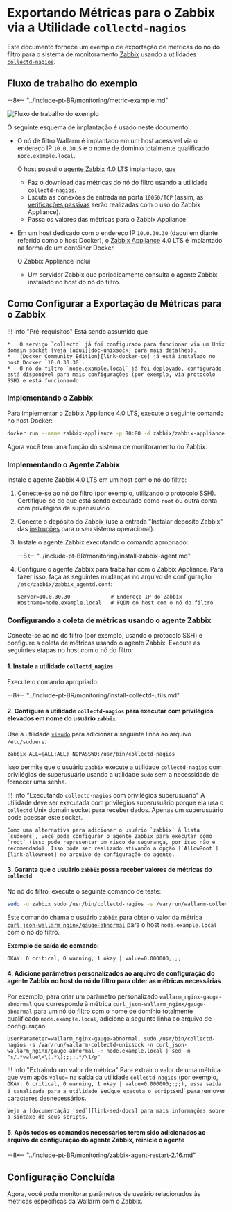[img-zabbix-scheme]:        ../../images/monitoring/zabbix-scheme.png

[link-zabbix]:              https://www.zabbix.com/
[link-collectd-nagios]:     https://collectd.org/wiki/index.php/Collectd-nagios
[link-zabbix-agent]:        https://www.zabbix.com/zabbix_agent
[link-zabbix-passive]:      https://www.zabbix.com/documentation/4.0/manual/appendix/items/activepassive
[link-zabbix-app]:          https://hub.docker.com/r/zabbix/zabbix-appliance
[link-docker-ce]:           https://docs.docker.com/install/
[link-zabbix-repo]:         https://www.zabbix.com/download
[link-allowroot]:           https://www.zabbix.com/documentation/4.0/manual/appendix/config/zabbix_agentd
[link-sed-docs]:            https://www.gnu.org/software/sed/manual/sed.html#sed-script-overview
[link-visudo]:              https://www.sudo.ws/man/1.8.17/visudo.man.html
[link-metric]:              available-metrics.md#number-of-requests

[doc-unixsock]:             fetching-metrics.md#exporting-metrics-using-the-collectd-nagios-utility

# Exportando Métricas para o Zabbix via a Utilidade `collectd-nagios`

Este documento fornece um exemplo de exportação de métricas do nó do filtro para o sistema de monitoramento [Zabbix][link-zabbix] usando a utilidades [`collectd-nagios`][link-collectd-nagios].

## Fluxo de trabalho do exemplo

--8<-- "../include-pt-BR/monitoring/metric-example.md"


![Fluxo de trabalho do exemplo][img-zabbix-scheme]

O seguinte esquema de implantação é usado neste documento:
*   O nó de filtro Wallarm é implantado em um host acessível via o endereço IP `10.0.30.5` e o nome de domínio totalmente qualificado `node.example.local`.
    
    O host possui o [agente Zabbix][link-zabbix-agent] 4.0 LTS implantado, que

    *   Faz o download das métricas do nó do filtro usando a utilidade `collectd-nagios`.
    *   Escuta as conexões de entrada na porta `10050/TCP` (assim, as [verificações passivas][link-zabbix-passive] serão realizadas com o uso do Zabbix Appliance).
    *   Passa os valores das métricas para o Zabbix Appliance. 
    
*   Em um host dedicado com o endereço IP `10.0.30.30` (daqui em diante referido como o host Docker), o [Zabbix Appliance][link-zabbix-app] 4.0 LTS é implantado na forma de um contêiner Docker.
    
    O Zabbix Appliance inclui
    
    *   Um servidor Zabbix que periodicamente consulta o agente Zabbix instalado no host do nó do filtro.

    
##  Como Configurar a Exportação de Métricas para o Zabbix


!!! info "Pré-requisitos"
    Está sendo assumido que

    *   O serviço `collectd` já foi configurado para funcionar via um Unix domain socket (veja [aqui][doc-unixsock] para mais detalhes).
    *   [Docker Community Edition][link-docker-ce] já está instalado no host Docker `10.0.30.30`.
    *   O nó do filtro `node.example.local` já foi deployado, configurado, está disponível para mais configurações (por exemplo, via protocolo SSH) e está funcionando.


### Implementando o Zabbix

Para implementar o Zabbix Appliance 4.0 LTS, execute o seguinte comando no host Docker:

``` bash
docker run --name zabbix-appliance -p 80:80 -d zabbix/zabbix-appliance:alpine-4.0-latest
```

Agora você tem uma função do sistema de monitoramento do Zabbix.

### Implementando o Agente Zabbix

Instale o agente Zabbix 4.0 LTS em um host com o nó do filtro:
1.  Conecte-se ao nó do filtro (por exemplo, utilizando o protocolo SSH). Certifique-se de que está sendo executado como `root` ou outra conta com privilégios de superusuário.
2.  Conecte o depósito do Zabbix (use a entrada "Instalar depósito Zabbix" das [instruções][link-zabbix-repo] para o seu sistema operacional).
3.  Instale o agente Zabbix executando o comando apropriado:

    --8<-- "../include-pt-BR/monitoring/install-zabbix-agent.md"

4.  Configure o agente Zabbix para trabalhar com o Zabbix Appliance. Para fazer isso, faça as seguintes mudanças no arquivo de configuração `/etc/zabbix/zabbix_agentd.conf`:
   
    ```
    Server=10.0.30.30             # Endereço IP do Zabbix
    Hostname=node.example.local   # FQDN do host com o nó do filtro
    ```
    
### Configurando a coleta de métricas usando o agente Zabbix

Conecte-se ao nó do filtro (por exemplo, usando o protocolo SSH) e configure a coleta de métricas usando o agente Zabbix. Execute as seguintes etapas no host com o nó do filtro:

####    1.  Instale a utilidade `collectd_nagios`
    
Execute o comando apropriado:

--8<-- "../include-pt-BR/monitoring/install-collectd-utils.md"


####    2.  Configure a utilidade `collectd-nagios` para executar com privilégios elevados em nome do usuário `zabbix`
   
Use a utilidade [`visudo`][link-visudo] para adicionar a seguinte linha ao arquivo `/etc/sudoers`:
    
```
zabbix ALL=(ALL:ALL) NOPASSWD:/usr/bin/collectd-nagios
```
    
Isso permite que o usuário `zabbix` execute a utilidade `collectd-nagios` com privilégios de superusuário usando a utilidade `sudo` sem a necessidade de fornecer uma senha.


!!! info "Executando `collectd-nagios` com privilégios superusuário"
    A utilidade deve ser executada com privilégios superusuário porque ela usa o `collectd` Unix domain socket para receber dados. Apenas um superusuário pode acessar este socket.
    
    Como uma alternativa para adicionar o usuário `zabbix` à lista `sudoers`, você pode configurar o agente Zabbix para executar como `root` (isso pode representar um risco de segurança, por isso não é recomendado). Isso pode ser realizado ativando a opção [`AllowRoot`][link-allowroot] no arquivo de configuração do agente.
        
####    3.  Garanta que o usuário `zabbix` possa receber valores de métricas do `collectd`
    
No nó do filtro, execute o seguinte comando de teste:
    
``` bash
sudo -u zabbix sudo /usr/bin/collectd-nagios -s /var/run/wallarm-collectd-unixsock -n curl_json-wallarm_nginx/gauge-abnormal -H node.example.local
```

Este comando chama o usuário `zabbix` para obter o valor da métrica [`curl_json-wallarm_nginx/gauge-abnormal`][link-metric] para o host `node.example.local` com o nó do filtro.
    
**Exemplo de saída do comando:**

```
OKAY: 0 critical, 0 warning, 1 okay | value=0.000000;;;;
```
    
####    4.  Adicione parâmetros personalizados ao arquivo de configuração do agente Zabbix no host do nó do filtro para obter as métricas necessárias
    
Por exemplo, para criar um parâmetro personalizado `wallarm_nginx-gauge-abnormal` que corresponde à métrica `curl_json-wallarm_nginx/gauge-abnormal` para um nó do filtro com o nome de domínio totalmente qualificado `node.example.local`, adicione a seguinte linha ao arquivo de configuração:
   
```
UserParameter=wallarm_nginx-gauge-abnormal, sudo /usr/bin/collectd-nagios -s /var/run/wallarm-collectd-unixsock -n curl_json-wallarm_nginx/gauge-abnormal -H node.example.local | sed -n "s/.*value\=\(.*\);;;;.*/\1/p"
```
!!! info "Extraindo um valor de métrica"
    Para extrair o valor de uma métrica que vem após `value=` na saída da utilidade `collectd-nagios` (por exemplo, `OKAY: 0 critical, 0 warning, 1 okay | value=0.000000;;;;), essa saída é canalizada para a utilidade `sed` que executa o script `sed` para remover caracteres desnecessários.
    
    Veja a [documentação `sed`][link-sed-docs] para mais informações sobre a sintaxe de seus scripts.

####    5.  Após todos os comandos necessários terem sido adicionados ao arquivo de configuração do agente Zabbix, reinicie o agente

--8<-- "../include-pt-BR/monitoring/zabbix-agent-restart-2.16.md"

##  Configuração Concluída

Agora, você pode monitorar parâmetros de usuário relacionados às métricas específicas da Wallarm com o Zabbix.